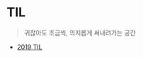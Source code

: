 # TIL

> 귀찮아도 조금씩, 의지롭게 써내려가는 공간

- [2019 TIL](https://github.com/indante/Other-things/tree/master/2019)
